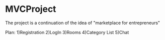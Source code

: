 # MVCProject
The project is a continuation of the idea of "marketplace for entrepreneurs"

Plan: 
1)Registration 
2)LogIn
3)Rooms
4)Category List
5)Chat
